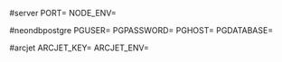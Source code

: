 #server
PORT=
NODE_ENV=

#neondbpostgre
PGUSER=
PGPASSWORD=
PGHOST=
PGDATABASE=

#arcjet
ARCJET_KEY=
ARCJET_ENV=